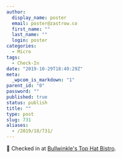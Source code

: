 ```yaml
---
author:
  display_name: poster
  email: poster@zastrow.co
  first_name: ""
  last_name: ""
  login: poster
categories:
  - Micro
tags:
  - Check-In
date: "2019-10-29T18:40:29Z"
meta:
  _wpcom_is_markdown: "1"
parent_id: "0"
password: ""
published: true
status: publish
title: ""
type: post
slug: 731
aliases:
  - /2019/10/731/
---
```

<p><span>📍</span> Checked in at  <a href="http://4sq.com/bShSLt">Bullwinkle's Top Hat Bistro</a>.</p>
